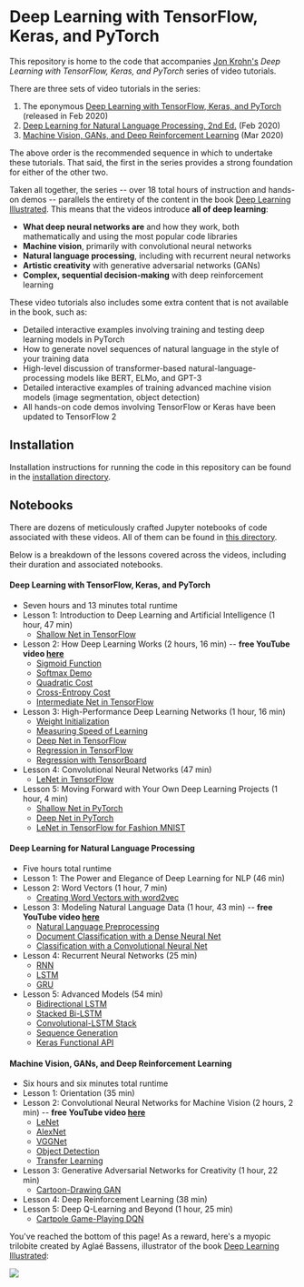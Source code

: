 # Deep Learning with TensorFlow, Keras, and PyTorch

This repository is home to the code that accompanies [Jon Krohn's](https://www.jonkrohn.com) *Deep Learning with TensorFlow, Keras, and PyTorch* series of video tutorials. 

There are three sets of video tutorials in the series: 

1. The eponymous [Deep Learning with TensorFlow, Keras, and PyTorch](https://learning.oreilly.com/videos/deep-learning-with/9780136617617) (released in Feb 2020)
2. [Deep Learning for Natural Language Processing, 2nd Ed.](https://learning.oreilly.com/videos/deep-learning-for/9780136620013) (Feb 2020)
3. [Machine Vision, GANs, and Deep Reinforcement Learning](https://learning.oreilly.com/videos/machine-vision-gans/9780136620181) (Mar 2020)

The above order is the recommended sequence in which to undertake these tutorials. That said, the first in the series provides a strong foundation for either of the other two. 

Taken all together, the series -- over 18 total hours of instruction and hands-on demos -- parallels the entirety of the content in the book [Deep Learning Illustrated](https://www.deeplearningillustrated.com/). This means that the videos introduce **all of deep learning**: 

* **What deep neural networks are** and how they work, both mathematically and using the most popular code libraries
* **Machine vision**, primarily with convolutional neural networks
* **Natural language processing**, including with recurrent neural networks
* **Artistic creativity** with generative adversarial networks (GANs)
* **Complex, sequential decision-making** with deep reinforcement learning

These video tutorials also includes some extra content that is not available in the book, such as: 

* Detailed interactive examples involving training and testing deep learning models in PyTorch
* How to generate novel sequences of natural language in the style of your training data
* High-level discussion of transformer-based natural-language-processing models like BERT, ELMo, and GPT-3 
* Detailed interactive examples of training advanced machine vision models (image segmentation, object detection)
* All hands-on code demos involving TensorFlow or Keras have been updated to TensorFlow 2

## Installation

Installation instructions for running the code in this repository can be found in the [installation directory](https://github.com/jonkrohn/DLTFpT/tree/master/installation).

## Notebooks

There are dozens of meticulously crafted Jupyter notebooks of code associated with these videos. All of them can be found in [this directory](https://github.com/jonkrohn/DLTFpT/tree/master/notebooks). 

Below is a breakdown of the lessons covered across the videos, including their duration and associated notebooks.

#### Deep Learning with TensorFlow, Keras, and PyTorch 

* Seven hours and 13 minutes total runtime
* Lesson 1: Introduction to Deep Learning and Artificial Intelligence (1 hour, 47 min)
	* [Shallow Net in TensorFlow](https://github.com/jonkrohn/DLTFpT/blob/master/notebooks/shallow_net_in_tensorflow.ipynb)
* Lesson 2: How Deep Learning Works (2 hours, 16 min) -- **free YouTube video [here](https://youtu.be/wBgW3ZtlPT8)**
	* [Sigmoid Function](https://github.com/jonkrohn/DLTFpT/blob/master/notebooks/sigmoid_function.ipynb)
	* [Softmax Demo](https://github.com/jonkrohn/DLTFpT/blob/master/notebooks/softmax_demo.ipynb)
	* [Quadratic Cost](https://github.com/jonkrohn/DLTFpT/blob/master/notebooks/quadratic_cost.ipynb)
	* [Cross-Entropy Cost](https://github.com/jonkrohn/DLTFpT/blob/master/notebooks/cross_entropy_cost.ipynb)
	* [Intermediate Net in TensorFlow](https://github.com/jonkrohn/DLTFpT/blob/master/notebooks/intermediate_net_in_tensorflow.ipynb)
* Lesson 3: High-Performance Deep Learning Networks (1 hour, 16 min)
	* [Weight Initialization](https://github.com/jonkrohn/DLTFpT/blob/master/notebooks/weight_initialization.ipynb)
	* [Measuring Speed of Learning](https://github.com/jonkrohn/DLTFpT/blob/master/notebooks/measuring_speed_of_learning.ipynb)
	* [Deep Net in TensorFlow](https://github.com/jonkrohn/DLTFpT/blob/master/notebooks/deep_net_in_tensorflow.ipynb)
	* [Regression in TensorFlow](https://github.com/jonkrohn/DLTFpT/blob/master/notebooks/regression_in_tensorflow.ipynb)
	* [Regression with TensorBoard](https://github.com/jonkrohn/DLTFpT/blob/master/notebooks/regression_in_tensorflow_with_tensorboard.ipynb)
* Lesson 4: Convolutional Neural Networks (47 min)
	* [LeNet in TensorFlow](https://github.com/jonkrohn/DLTFpT/blob/master/notebooks/lenet_in_tensorflow.ipynb)
* Lesson 5: Moving Forward with Your Own Deep Learning Projects (1 hour, 4 min)
	* [Shallow Net in PyTorch](https://github.com/jonkrohn/DLTFpT/blob/master/notebooks/shallow_net_in_pytorch.ipynb)
	* [Deep Net in PyTorch](https://github.com/jonkrohn/DLTFpT/blob/master/notebooks/deep_net_in_pytorch.ipynb)
	* [LeNet in TensorFlow for Fashion MNIST](https://github.com/jonkrohn/DLTFpT/blob/master/notebooks/lenet_in_tensorflow_for_fashion_MNIST.ipynb)

#### Deep Learning for Natural Language Processing

* Five hours total runtime
* Lesson 1: The Power and Elegance of Deep Learning for NLP (46 min)
* Lesson 2: Word Vectors (1 hour, 7 min) 
	* [Creating Word Vectors with word2vec](https://github.com/jonkrohn/DLTFpT/blob/master/notebooks/creating_word_vectors_with_word2vec.ipynb)
* Lesson 3: Modeling Natural Language Data (1 hour, 43 min) -- **free YouTube video [here](https://youtu.be/rqyw06k91pA)**
	* [Natural Language Preprocessing](https://github.com/jonkrohn/DLTFpT/blob/master/notebooks/natural_language_preprocessing.ipynb)
	* [Document Classification with a Dense Neural Net](https://github.com/jonkrohn/DLTFpT/blob/master/notebooks/dense_sentiment_classifier.ipynb)
	* [Classification with a Convolutional Neural Net](https://github.com/jonkrohn/DLTFpT/blob/master/notebooks/convolutional_sentiment_classifier.ipynb)
* Lesson 4: Recurrent Neural Networks (25 min)
	* [RNN](https://github.com/jonkrohn/DLTFpT/blob/master/notebooks/rnn_sentiment_classifier.ipynb)
	* [LSTM](https://github.com/jonkrohn/DLTFpT/blob/master/notebooks/lstm_sentiment_classifier.ipynb)
	* [GRU](https://github.com/jonkrohn/DLTFpT/blob/master/notebooks/gru_sentiment_classifier.ipynb)
* Lesson 5: Advanced Models (54 min)
	* [Bidirectional LSTM](https://github.com/jonkrohn/DLTFpT/blob/master/notebooks/bidirectional_lstm_sentiment_classifier.ipynb)
	* [Stacked Bi-LSTM](https://github.com/jonkrohn/DLTFpT/blob/master/notebooks/stacked_bi_lstm_sentiment_classifier.ipynb)
	* [Convolutional-LSTM Stack](https://github.com/jonkrohn/DLTFpT/blob/master/notebooks/conv_lstm_stack_sentiment_classifier.ipynb)
	* [Sequence Generation](https://github.com/jonkrohn/DLTFpT/blob/master/notebooks/sequence_generation.ipynb)
	* [Keras Functional API](https://github.com/jonkrohn/DLTFpT/blob/master/notebooks/multi_convnet_sentiment_classifier.ipynb)

#### Machine Vision, GANs, and Deep Reinforcement Learning

* Six hours and six minutes total runtime
* Lesson 1: Orientation (35 min)
* Lesson 2: Convolutional Neural Networks for Machine Vision (2 hours, 2 min) -- **free YouTube video [here](https://youtu.be/c4e7nleyoZM)**
	* [LeNet](https://github.com/jonkrohn/DLTFpT/blob/master/notebooks/lenet_in_tensorflow.ipynb)
	* [AlexNet](https://github.com/jonkrohn/DLTFpT/blob/master/notebooks/alexnet_in_tensorflow.ipynb)
	* [VGGNet](https://github.com/jonkrohn/DLTFpT/blob/master/notebooks/vggnet_in_tensorflow.ipynb)
	* [Object Detection](https://github.com/jonkrohn/DLTFpT/blob/master/notebooks/object_detection.ipynb)
	* [Transfer Learning](https://github.com/jonkrohn/DLTFpT/blob/master/notebooks/transfer_learning_in_tensorflow.ipynb)
* Lesson 3: Generative Adversarial Networks for Creativity (1 hour, 22 min)
	* [Cartoon-Drawing GAN](https://github.com/jonkrohn/DLTFpT/blob/master/notebooks/generative_adversarial_network.ipynb)
* Lesson 4: Deep Reinforcement Learning (38 min)
* Lesson 5: Deep Q-Learning and Beyond (1 hour, 25 min)
	* [Cartpole Game-Playing DQN](https://github.com/jonkrohn/DLTFpT/blob/master/notebooks/cartpole_dqn.ipynb)
	
You've reached the bottom of this page! As a reward, here's a myopic trilobite created by Aglaé Bassens, illustrator of the book [Deep Learning Illustrated](https://deeplearningillustrated.com):  

![](https://github.com/illustrated-series/deep-learning-illustrated/blob/master/img/bespectacled_trilobite.jpeg)
